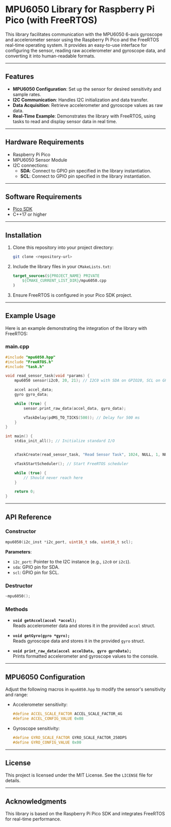 # MPU6050 Library for Raspberry Pi Pico (with FreeRTOS)

This library facilitates communication with the MPU6050 6-axis gyroscope and accelerometer sensor using the Raspberry Pi Pico and the FreeRTOS real-time operating system. It provides an easy-to-use interface for configuring the sensor, reading raw accelerometer and gyroscope data, and converting it into human-readable formats.

---

## Features
- **MPU6050 Configuration**: Set up the sensor for desired sensitivity and sample rates.
- **I2C Communication**: Handles I2C initialization and data transfer.
- **Data Acquisition**: Retrieve accelerometer and gyroscope values as raw data.
- **Real-Time Example**: Demonstrates the library with FreeRTOS, using tasks to read and display sensor data in real time.

---

## Hardware Requirements
- Raspberry Pi Pico
- MPU6050 Sensor Module
- I2C connections:
    - **SDA**: Connect to GPIO pin specified in the library instantiation.
    - **SCL**: Connect to GPIO pin specified in the library instantiation.

---

## Software Requirements
- [Pico SDK](https://github.com/raspberrypi/pico-sdk)
- C++17 or higher

---

## Installation

1. Clone this repository into your project directory:
   ```bash
   git clone <repository-url>
   ```

2. Include the library files in your `CMakeLists.txt`:
   ```cmake
   target_sources(${PROJECT_NAME} PRIVATE
       ${CMAKE_CURRENT_LIST_DIR}/mpu6050.cpp
   )
   ```

3. Ensure FreeRTOS is configured in your Pico SDK project.

---

## Example Usage

Here is an example demonstrating the integration of the library with FreeRTOS:

### main.cpp

```cpp
#include "mpu6050.hpp"
#include "FreeRTOS.h"
#include "task.h"

void read_sensor_task(void *params) {
    mpu6050 sensor(i2c0, 20, 21); // I2C0 with SDA on GPIO20, SCL on GPIO21

    accel accel_data;
    gyro gyro_data;

    while (true) {
        sensor.print_raw_data(accel_data, gyro_data);

        vTaskDelay(pdMS_TO_TICKS(500)); // Delay for 500 ms
    }
}

int main() {
    stdio_init_all(); // Initialize standard I/O


    xTaskCreate(read_sensor_task, "Read Sensor Task", 1024, NULL, 1, NULL);

    vTaskStartScheduler(); // Start FreeRTOS scheduler

    while (true) {
        // Should never reach here
    }

    return 0;
}
```

---

## API Reference

### Constructor
```cpp
mpu6050(i2c_inst *i2c_port, uint16_t sda, uint16_t scl);
```
**Parameters**:
- `i2c_port`: Pointer to the I2C instance (e.g., `i2c0` or `i2c1`).
- `sda`: GPIO pin for SDA.
- `scl`: GPIO pin for SCL.

### Destructor
```cpp
~mpu6050();
```

### Methods
- **`void getAccel(accel *accel);`**  
  Reads accelerometer data and stores it in the provided `accel` struct.

- **`void getGyro(gyro *gyro);`**  
  Reads gyroscope data and stores it in the provided `gyro` struct.

- **`void print_raw_data(accel accelData, gyro gyroData);`**  
  Prints formatted accelerometer and gyroscope values to the console.

---

## MPU6050 Configuration

Adjust the following macros in `mpu6050.hpp` to modify the sensor's sensitivity and range:

- Accelerometer sensitivity:
  ```cpp
  #define ACCEL_SCALE_FACTOR ACCEL_SCALE_FACTOR_4G
  #define ACCEL_CONFIG_VALUE 0x08
  ```

- Gyroscope sensitivity:
  ```cpp
  #define GYRO_SCALE_FACTOR GYRO_SCALE_FACTOR_250DPS
  #define GYRO_CONFIG_VALUE 0x00
  ```

---

## License
This project is licensed under the MIT License. See the `LICENSE` file for details.

---

## Acknowledgments
This library is based on the Raspberry Pi Pico SDK and integrates FreeRTOS for real-time performance.